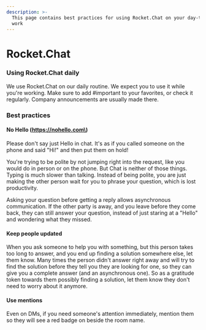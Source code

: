 ```yaml
---
description: >-
  This page contains best practices for using Rocket.Chat on your day-to-day
  work
---
```


# Rocket.Chat

### Using Rocket.Chat daily

We use Rocket.Chat on our daily routine. We expect you to use it while you're working. Make sure to add \#important to your favorites, or check it regularly. Company announcements are usually made there. 

### Best practices

#### No Hello \(https://nohello.com\)

Please don't say just Hello in chat. It's as if you called someone on the phone and said "Hi!" and then put them on hold! 

You're trying to be polite by not jumping right into the request, like you would do in person or on the phone. But Chat is neither of those things. Typing is much slower than talking. Instead of being polite, you are just making the other person wait for you to phrase your question, which is lost productivity.

Asking your question before getting a reply allows asynchronous communication. If the other party is away, and you leave before they come back, they can still answer your question, instead of just staring at a "Hello" and wondering what they missed.

#### Keep people updated

When you ask someone to help you with something, but this person takes too long to answer, and you end up finding a solution somewhere else, let them know. Many times the person didn't answer right away and will try to find the solution before they tell you they are looking for one, so they can give you a complete answer \(and an asynchronous one\). So as a gratitude token towards them possibly finding a solution, let them know they don't need to worry about it anymore.

#### Use mentions

Even on DMs, if you need someone's attention immediately, mention them so they will see a red badge on beside the room name.

